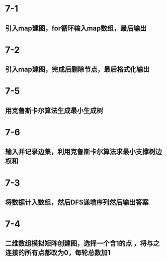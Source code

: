 # 7-1 
## 引入map建图，for循环输入map数组，最后输出

# 7-2
## 引入map建图，完成后删除节点，最后格式化输出

# 7-5
## 用克鲁斯卡尔算法生成最小生成树

# 7-6
## 输入并记录边集，利用克鲁斯卡尔算法求最小支撑树边权和

# 7-3
## 将数据计入数组，然后DFS递增序列然后输出答案   

# 7-4
## 二维数组模拟矩阵创建图，选择一个含1的点 ，将与之连接的所有点都改为0，每轮总数加1
